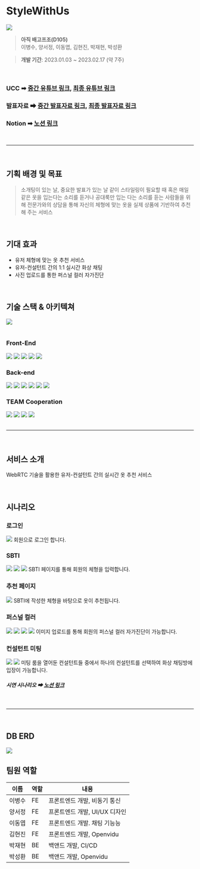# StyleWithUs
<img src = "./docs/image/MainPage.png">

> __아직 배고프조(D105)__  
이병수, 양서정, 이동엽, 김현진, 박재현, 박성환

> __개발 기간__: 2023.01.03 ~ 2023.02.17 (약 7주) 

<br>

### UCC ➡ [중간 유튜브 링크](링크), [최종 유튜브 링크](https://www.youtube.com/watch?v=F8I9JapLg4k)
### 발표자료 ➡ [중간 발표자료 링크](/docs/발표자료/D105_중간발표자료.pdf), [최종 발표자료 링크](/docs/발표자료/최종발표.pdf)
### Notion ➡ [노션 링크](https://www.notion.so/D105-a32f3c0d0d6644bbaa9afed10fb68d7f)

<br>

---

<br>

## 기획 배경 및 목표
> 소개팅이 있는 날, 중요한 발표가 있는 날 같이 스타일링이 필요할 때
> 혹은 매일 같은 옷을 입는다는 소리를 듣거나 공대룩만 입는 다는 소리를 듣는 사람들을 위해
> 전문가와의 상담을 통해 자신의 체형에 맞는 옷을 실제 상품에 기반하여 추천해 주는 서비스

<br>

## 기대 효과
- 유저 체형에 맞는 옷 추천 서비스
- 유저-컨설턴트 간의 1:1 실시간 화상 채팅
- 사진 업로드를 통한 퍼스널 컬러 자가진단

<br>

## 기술 스택 & 아키텍쳐
<img src = "./docs/image/architecture.jpg">
<br>
<br>

### Front-End
<div>
	<img src="https://img.shields.io/badge/React-61DAFB?style=flat&logo=React&logoColor=white" />
	<img src="https://img.shields.io/badge/Node.js-339933?style=flat&logo=Node.js&logoColor=white" />
	<img src="https://img.shields.io/badge/Redux-764ABC?style=flat&logo=Redux&logoColor=white" />
    <img src="https://img.shields.io/badge/axios-5A29E4?style=flat&logo=axios&logoColor=white" />
	<img src="https://img.shields.io/badge/ReactRouter-CA4245?style=flat&logo=ReactRouter&logoColor=white" />
</div>

### Back-end
<div>
	<img src="https://img.shields.io/badge/Springboot-6DB33F?style=flat&logo=Springboot&logoColor=white" />
	<img src="https://img.shields.io/badge/JPA-6DB33F?style=flat&logo=JPA&logoColor=white" />
    <img src="https://img.shields.io/badge/hibernate-59666C?style=flat&logo=hibernate&logoColor=white" />
	<img src="https://img.shields.io/badge/jsonwebtokens-000000?style=flat&logo=jsonwebtokens&logoColor=white" />
    <img src="https://img.shields.io/badge/Swagger-85EA2D?style=flat&logo=Swagger&logoColor=white" />
	<img src="https://img.shields.io/badge/mariadb-003545?style=flat&logo=mariadb&logoColor=white" />
</div>

### TEAM Cooperation
<div>
	<img src="https://img.shields.io/badge/gitlab-FC6D26?style=flat&logo=gitlab&logoColor=white" />
	<img src="https://img.shields.io/badge/jirasoftware-0052CC?style=flat&logo=jirasoftware&logoColor=white" />
    <img src="https://img.shields.io/badge/notion-000000?style=flat&logo=notion&logoColor=white" />
	<img src="https://img.shields.io/badge/mattermost-0058CC?style=flat&logo=mattermost&logoColor=white" />
</div>

<br>

---

<br>

## 서비스 소개
WebRTC 기술을 활용한 유저-컨설턴트 간의 실시간 옷 추천 서비스

<br>

## 시나리오

### 로그인
<img src = "./docs/image/Login.png">
회원으로 로그인 합니다.

### SBTI
<img src = "./docs/image/SBTI01.png">
<img src = "./docs/image/SBTI02.png">
<img src = "./docs/image/SBTI03.png">
SBTI 페이지를 통해 회원의 체형을 입력합니다.

### 추천 페이지
<img src = "./docs/image/Recommend.png">
SBTI에 작성한 체형을 바탕으로 옷이 추천됩니다.

### 퍼스널 컬러
<img src = "./docs/image/PersonalColoer01.png">
<img src = "./docs/image/PersonalColoer02.png">
<img src = "./docs/image/PersonalColoer03.png">
<img src = "./docs/image/PersonalColoer04.png">
이미지 업로드를 통해 회원의 퍼스널 컬러 자가진단이 가능합니다.

### 컨설턴트 미팅
<img src = "./docs/image/Meeting01.png">
<img src = "./docs/image/Meeting02.png">
미팅 룸을 열어둔 컨설턴트들 중에서 하나의 컨설턴트를 선택하여 화상 채팅방에 입장이 가능합니다.

##### 시연 시나리오 ➡ [노션 링크](https://www.notion.so/Style-With-US-8902ff3d6a114d15970ea58bfaee6a96)

<br>

---

<br>

## DB ERD
<img src = "./docs/sql/DBERD.png">

## 팀원 역할
| 이름   | 역할 | 내용                        |
| ------ | ---- | --------------------------- |
| 이병수 | FE | 프론트엔드 개발, 비동기 통신 |
| 양서정 | FE | 프론트엔드 개발, UI/UX 디자인 |
| 이동엽 | FE | 프론트엔드 개발. 채팅 기능능 |
| 김현진 | FE | 프론트엔드 개발, Openvidu |
| 박재현 | BE | 백앤드 개발, CI/CD |
| 박성환 | BE | 백앤드 개발, Openvidu |
